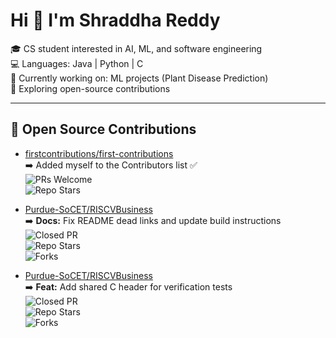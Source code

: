 # Hi 👋 I'm Shraddha Reddy  

🎓 CS student interested in AI, ML, and software engineering  
💻 Languages: Java | Python | C  
🌱 Currently working on: ML projects (Plant Disease Prediction)  
🚀 Exploring open-source contributions  

---

## 🌱 Open Source Contributions  

- [firstcontributions/first-contributions](https://github.com/firstcontributions/first-contributions)  
  ➡️ Added myself to the Contributors list ✅  
  ![PRs Welcome](https://img.shields.io/badge/PRs-welcome-brightgreen)  
  ![Repo Stars](https://img.shields.io/github/stars/firstcontributions/first-contributions?style=social)  

- [Purdue-SoCET/RISCVBusiness](https://github.com/Purdue-SoCET/RISCVBusiness/pull/88)  
  ➡️ **Docs:** Fix README dead links and update build instructions  
  ![Closed PR](https://img.shields.io/github/issues-pr-closed/Purdue-SoCET/RISCVBusiness)  
  ![Repo Stars](https://img.shields.io/github/stars/Purdue-SoCET/RISCVBusiness?style=social)  
  ![Forks](https://img.shields.io/github/forks/Purdue-SoCET/RISCVBusiness?style=social)  

- [Purdue-SoCET/RISCVBusiness](https://github.com/Purdue-SoCET/RISCVBusiness/pull/87)  
  ➡️ **Feat:** Add shared C header for verification tests  
  ![Closed PR](https://img.shields.io/github/issues-pr-closed/Purdue-SoCET/RISCVBusiness)  
  ![Repo Stars](https://img.shields.io/github/stars/Purdue-SoCET/RISCVBusiness?style=social)  
  ![Forks](https://img.shields.io/github/forks/Purdue-SoCET/RISCVBusiness?style=social)  
